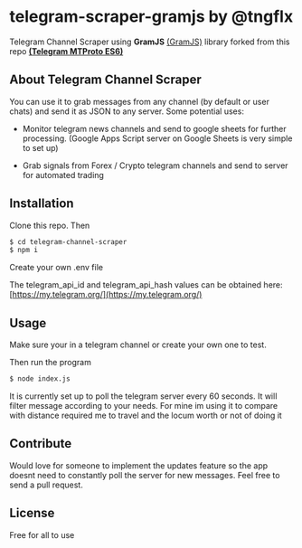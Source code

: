 # telegram-scraper-gramjs by @tngflx


Telegram Channel Scraper using **GramJS** [(GramJS)](https://gram.js.org/) library forked from this repo **[(Telegram MTProto ES6)](https://github.com/gram-js/gramjs)**

## About Telegram Channel Scraper

You can use it to grab messages from any channel (by default or user chats) and send it as JSON to any server. Some potential uses:

 - Monitor telegram news channels and send to google sheets for further processing. (Google Apps Script server on Google Sheets is very simple to set up)

 - Grab signals from Forex / Crypto telegram channels and send to server for automated trading



## Installation

Clone this repo. Then 
```bash 
$ cd telegram-channel-scraper
$ npm i
```

Create your own .env file 
 
The telegram_api_id and telegram_api_hash values can be obtained here: [https://my.telegram.org/](https://my.telegram.org/)


## Usage


Make sure your in a telegram channel or create your own one to test.

Then run the program
```bash 
$ node index.js
```

It is currently set up to poll the telegram server every 60 seconds. 
It will filter message according to your needs. For mine im using it to compare with distance required me to travel and the locum worth or not of doing it

## Contribute
Would love for someone to implement the updates feature so the app doesnt need to constantly poll the server for new messages. Feel free to send a pull request.

## License

Free for all to use